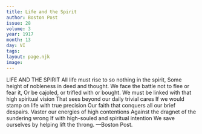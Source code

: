 ```yaml
---
title: Life and the Spirit
author: Boston Post
issue: 28
volume: 3
year: 1917
month: 13
day: VI
tags:
layout: page.njk
image:
---
```

LIFE AND THE SPIRIT    All life must rise to so nothing in the spirit,    Some height of nobleness in deed and thought.    We face the battle not to flee or fear it,    Or be cajoled, or trifled with or bought.    We must be linked with that high spiritual vision    That sees beyond our daily trivial cares    If we would stamp on life with true precision    Our faith that conquers all our brief despairs.    Vaster our energies of high contentions    Against the dragnet of the sundering wrong    If with high-souled and spiritual intention    We save ourselves by helping lift the throng.    —Boston Post. 




